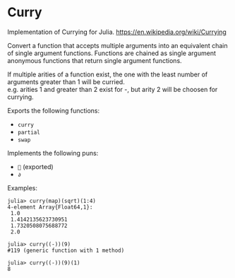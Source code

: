 # Curry

Implementation of Currying for Julia.  https://en.wikipedia.org/wiki/Currying

Convert a function that accepts multiple arguments into an equivalent chain of single argument functions.
Functions are chained as single argument anonymous functions that return single argument functions.

If multiple arities of a function exist, the one with the least number of arguments greater than 1 will be curried.  
e.g. arities 1 and greater than 2 exist for -, but arity 2 will be choosen for currying.

Exports the following functions:
* `curry`
* `partial`
* `swap`

Implements the following puns:
* `🍛` (exported)
* `∂`

Examples:

    julia> curry(map)(sqrt)(1:4)
    4-element Array{Float64,1}:
     1.0
     1.4142135623730951
     1.7320508075688772
     2.0
    
    julia> curry((-))(9)
    #119 (generic function with 1 method)
    
    julia> curry((-))(9)(1)
    8
